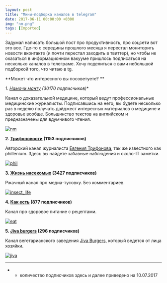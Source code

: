 ```yaml
---
layout: post
title: "Мини-подборка каналов в telegram"
date: 2017-06-11 00:00:00 +0300
img: "nm.png"
tags: [Imported]
---
```


Задумал написать большой пост про продуктивность, про соцсети вот это все. Где-то с середины прошлого месяца я перестал мониторить новости вконтакте (и почти перестал заходить в твиттер), но чтобы не оказаться в информационном вакууме пришлось подписаться на несколько каналов в телеграме. Хочу поделиться с вами небольшой подборкой того, что читаю в tg.

**Может что интересного вы посоветуете? **

**1\. [Намочи манту](https://t.me/namochimanturu) (30170 подписчиков*)**

Канал о доказательной медицине, который ведут профессиональные медицинские журналисты. Подписавшись на него, вы будете несколько раз в неделю получать дайджест интересных материалов о медицине и здоровье вообще. Большинство текстов на английском и предназначены для вдумчивого чтения.

[![nm](/blog/assetsnm.png)](/blog/assetsnm.png)

**2\. [Трифоновости](https://t.me/trifonov) (1153 подписчиков)**

Авторский канал журналиста [Евгения Трифонова](https://vk.com/phil), так же известного как phillenium. Здесь вы найдете забавные наблюдения и около-IT заметки.

[![phil](/blog/assetsphil.png)](/blog/assetsphil.png)

**3\. [Жизнь насекомых](https://t.me/insect_life) (3427 подписчиков)**

Ржачный канал про медиа-тусовку. Без комментариев.

[![insect_life](/blog/assetsinsect_life.png)](/blog/assetsinsect_life.png)

**4\. [Как есть](https://t.me/aseatis) (877 подписчиков)**

Канал про здоровое питание с рецептами.

[![eat](/blog/assetseat.png)](/blog/assetseat.png)

**5\. [Jiva burgers](https://t.me/JivaBurgers) (296 подписчиков)**

Канал вегетарианского заведения [Jiva Burgers](https://vk.com/harekrishnacafe), который ведется от лица хозяйки.

[![jiva](/blog/assetsjiva.png)](/blog/assetsjiva.png)

_________________________

* - количество подписчиков здесь и далее приведено на 10.07.2017